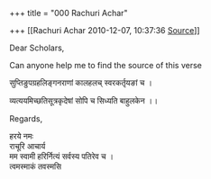 +++
title = "000 Rachuri Achar"

+++
[[Rachuri Achar	2010-12-07, 10:37:36 [Source](https://groups.google.com/g/bvparishat/c/ECfq9eKwVPs)]]



Dear Scholars,

 Can anyone help me to find the source of this verse

सुप्तिङुपग्रहलिङ्गनराणां कालहलच् स्वरकर्तृयङां च ।

व्यत्ययमिच्छतिसूत्रकृदेषां सोपि च सिध्यति बाहुलकेन ।।

  

Regards,

  

हरये नमः  
राचूरि आचार्य  
मम स्वामी हरिर्नित्यं सर्वस्य पतिरेव च ।  
त्वमस्माकं तवस्मसि  
  

